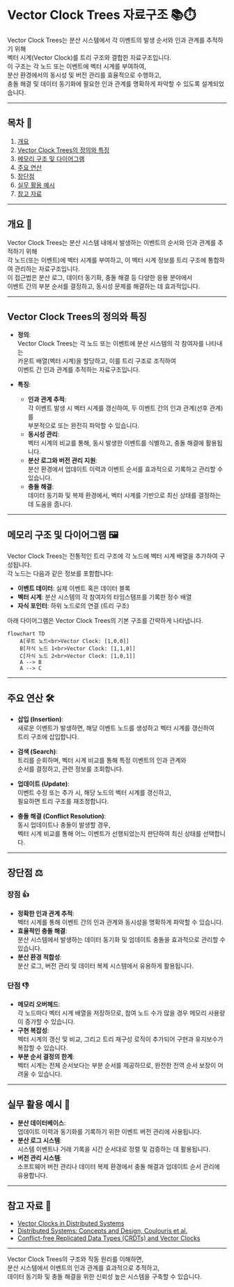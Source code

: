 # Vector Clock Trees 자료구조 📚⏱️

Vector Clock Trees는 분산 시스템에서 각 이벤트의 발생 순서와 인과 관계를 추적하기 위해  
벡터 시계(Vector Clock)를 트리 구조와 결합한 자료구조입니다.  
이 구조는 각 노드 또는 이벤트에 벡터 시계를 부여하여,  
분산 환경에서의 동시성 및 버전 관리를 효율적으로 수행하고,  
충돌 해결 및 데이터 동기화에 필요한 인과 관계를 명확하게 파악할 수 있도록 설계되었습니다.

---

## 목차 📝
1. [개요](#개요-🧐)
2. [Vector Clock Trees의 정의와 특징](#vector-clock-trees의-정의와-특징)
3. [메모리 구조 및 다이어그램](#메모리-구조-및-다이어그램-🖼️)
4. [주요 연산](#주요-연산-🛠️)
5. [장단점](#장단점-⚖️)
6. [실무 활용 예시](#실무-활용-예시-💼)
7. [참고 자료](#참고-자료-🔗)

---

## 개요 🧐
Vector Clock Trees는 분산 시스템 내에서 발생하는 이벤트의 순서와 인과 관계를 추적하기 위해  
각 노드(또는 이벤트)에 벡터 시계를 부여하고, 이 벡터 시계 정보를 트리 구조에 통합하여 관리하는 자료구조입니다.  
이 접근법은 분산 로그, 데이터 동기화, 충돌 해결 등 다양한 응용 분야에서  
이벤트 간의 부분 순서를 결정하고, 동시성 문제를 해결하는 데 효과적입니다.

---

## Vector Clock Trees의 정의와 특징
- **정의**:  
  Vector Clock Trees는 각 노드 또는 이벤트에 분산 시스템의 각 참여자를 나타내는  
  카운트 배열(벡터 시계)을 할당하고, 이를 트리 구조로 조직하여  
  이벤트 간 인과 관계를 추적하는 자료구조입니다.
  
- **특징**:
  - **인과 관계 추적**:  
    각 이벤트 발생 시 벡터 시계를 갱신하여, 두 이벤트 간의 인과 관계(선후 관계)를  
    부분적으로 또는 완전히 파악할 수 있습니다.
  - **동시성 관리**:  
    벡터 시계의 비교를 통해, 동시 발생한 이벤트를 식별하고, 충돌 해결에 활용됩니다.
  - **분산 로그와 버전 관리 지원**:  
    분산 환경에서 업데이트 이력과 이벤트 순서를 효과적으로 기록하고 관리할 수 있습니다.
  - **충돌 해결**:  
    데이터 동기화 및 복제 환경에서, 벡터 시계를 기반으로 최신 상태를 결정하는 데 도움을 줍니다.

---

## 메모리 구조 및 다이어그램 🖼️
Vector Clock Trees는 전통적인 트리 구조에 각 노드에 벡터 시계 배열을 추가하여 구성됩니다.  
각 노드는 다음과 같은 정보를 포함합니다:
- **이벤트 데이터**: 실제 이벤트 혹은 데이터 블록
- **벡터 시계**: 분산 시스템의 각 참여자의 타임스탬프를 기록한 정수 배열
- **자식 포인터**: 하위 노드로의 연결 (트리 구조)

아래 다이어그램은 Vector Clock Trees의 기본 구조를 간략하게 나타냅니다.

```mermaid
flowchart TD
    A[루트 노드<br>Vector Clock: [1,0,0]]
    B[자식 노드 1<br>Vector Clock: [1,1,0]]
    C[자식 노드 2<br>Vector Clock: [1,0,1]]
    A --> B
    A --> C
```

---

## 주요 연산 🛠️
- **삽입 (Insertion)**:  
  새로운 이벤트가 발생하면, 해당 이벤트 노드를 생성하고 벡터 시계를 갱신하여  
  트리 구조에 삽입합니다.
  
- **검색 (Search)**:  
  트리를 순회하며, 벡터 시계 비교를 통해 특정 이벤트의 인과 관계와  
  순서를 결정하고, 관련 정보를 조회합니다.
  
- **업데이트 (Update)**:  
  이벤트 수정 또는 추가 시, 해당 노드의 벡터 시계를 갱신하고,  
  필요하면 트리 구조를 재조정합니다.
  
- **충돌 해결 (Conflict Resolution)**:  
  동시 업데이트나 충돌이 발생할 경우,  
  벡터 시계 비교를 통해 어느 이벤트가 선행되었는지 판단하여 최신 상태를 선택합니다.

---

## 장단점 ⚖️

### 장점 👍
- **정확한 인과 관계 추적**:  
  벡터 시계를 통해 이벤트 간의 인과 관계와 동시성을 명확하게 파악할 수 있습니다.
- **효율적인 충돌 해결**:  
  분산 시스템에서 발생하는 데이터 동기화 및 업데이트 충돌을 효과적으로 관리할 수 있습니다.
- **분산 환경 적합성**:  
  분산 로그, 버전 관리 및 데이터 복제 시스템에서 유용하게 활용됩니다.

### 단점 👎
- **메모리 오버헤드**:  
  각 노드마다 벡터 시계 배열을 저장하므로, 참여 노드 수가 많을 경우 메모리 사용량이 증가할 수 있습니다.
- **구현 복잡성**:  
  벡터 시계의 갱신 및 비교, 그리고 트리 재구성 로직이 추가되어 구현과 유지보수가 복잡할 수 있습니다.
- **부분 순서 결정의 한계**:  
  벡터 시계는 전체 순서보다는 부분 순서를 제공하므로, 완전한 전역 순서 보장이 어려울 수 있습니다.

---

## 실무 활용 예시 💼
- **분산 데이터베이스**:  
  업데이트 이력과 동기화를 기록하기 위한 이벤트 버전 관리에 사용됩니다.
- **분산 로그 시스템**:  
  시스템 이벤트나 거래 기록을 시간 순서대로 정렬 및 검증하는 데 활용됩니다.
- **버전 관리 시스템**:  
  소프트웨어 버전 관리나 데이터 복제 환경에서 충돌 해결과 업데이트 순서 관리에 유용합니다.

---

## 참고 자료 🔗
- [Vector Clocks in Distributed Systems](https://en.wikipedia.org/wiki/Vector_clock)
- [Distributed Systems: Concepts and Design, Coulouris et al.](https://www.pearson.com/us/higher-education/program/Coulouris-Distributed-Systems-Concepts-and-Design-5th-Edition/PGM263977.html)
- [Conflict-free Replicated Data Types (CRDTs) and Vector Clocks](https://hal.inria.fr/hal-01111398/document)

---

Vector Clock Trees의 구조와 작동 원리를 이해하면,  
분산 시스템에서 이벤트의 인과 관계를 효과적으로 추적하고,  
데이터 동기화 및 충돌 해결을 위한 신뢰성 높은 시스템을 구축할 수 있습니다.